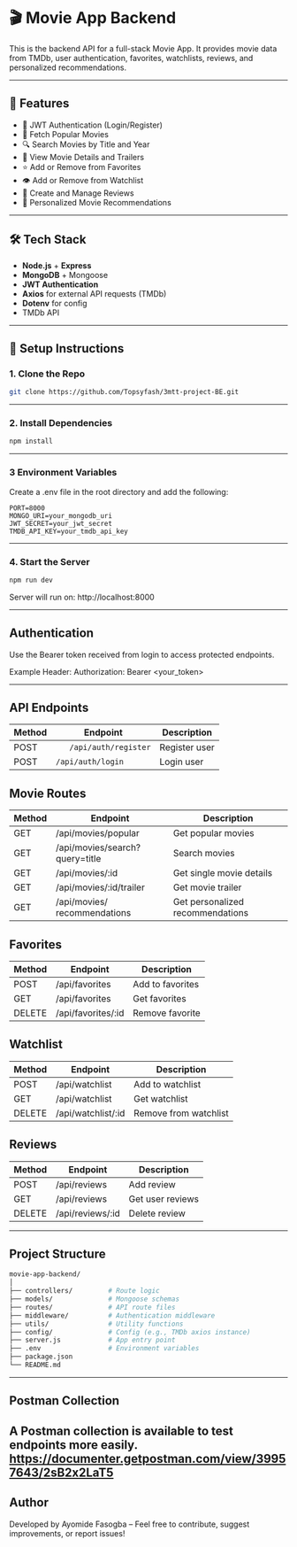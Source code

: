 # 🎬 Movie App Backend

This is the backend API for a full-stack Movie App. It provides movie data from TMDb, user authentication, favorites, watchlists, reviews, and personalized recommendations.

---

## 🚀 Features

- 🔐 JWT Authentication (Login/Register)
- 🎥 Fetch Popular Movies
- 🔍 Search Movies by Title and Year
- 📄 View Movie Details and Trailers
- ⭐ Add or Remove from Favorites
- 👁️ Add or Remove from Watchlist
- 📝 Create and Manage Reviews
- 🎯 Personalized Movie Recommendations

---

## 🛠️ Tech Stack

- **Node.js** + **Express**
- **MongoDB** + Mongoose
- **JWT Authentication**
- **Axios** for external API requests (TMDb)
- **Dotenv** for config
- TMDb API

---

## 🔧 Setup Instructions

### 1. Clone the Repo

```bash
git clone https://github.com/Topsyfash/3mtt-project-BE.git
```

---
### 2. Install Dependencies

```bash
npm install
```
---
### 3 Environment Variables
Create a .env file in the root directory and add the following:
```env
PORT=8000
MONGO_URI=your_mongodb_uri
JWT_SECRET=your_jwt_secret
TMDB_API_KEY=your_tmdb_api_key
```
---
### 4. Start the Server

```bash
npm run dev
```
Server will run on: http://localhost:8000

---

## Authentication

Use the Bearer token received from login to access protected endpoints.

Example Header: Authorization: Bearer <your_token>

---

## API Endpoints

| Method | Endpoint       | Description           |
|--------|----------------|-----------------------|
| POST    | `	/api/auth/register`       | Register user       |
| POST    | `/api/auth/login`   | Login user       |

## Movie Routes

| Method | Endpoint                       | Description                      |
| ------ | ------------------------------ | -------------------------------- |
| GET    | /api/movies/popular            | Get popular movies               |
| GET    | /api/movies/search?query=title | Search movies                    |
| GET    | /api/movies/\:id               | Get single movie details         |
| GET    | /api/movies/\:id/trailer       | Get movie trailer                |
| GET    | /api/movies/ recommendations            | Get personalized recommendations |


## Favorites

| Method | Endpoint            | Description      |
| ------ | ------------------- | ---------------- |
| POST   | /api/favorites      | Add to favorites |
| GET    | /api/favorites      | Get favorites    |
| DELETE | /api/favorites/\:id | Remove favorite  |

##  Watchlist

| Method | Endpoint            | Description           |
| ------ | ------------------- | --------------------- |
| POST   | /api/watchlist      | Add to watchlist      |
| GET    | /api/watchlist      | Get watchlist         |
| DELETE | /api/watchlist/\:id | Remove from watchlist |


## Reviews
| Method | Endpoint          | Description      |
| ------ | ----------------- | ---------------- |
| POST   | /api/reviews      | Add review       |
| GET    | /api/reviews      | Get user reviews |
| DELETE | /api/reviews/\:id | Delete review    |

---

##  Project Structure
```bash
movie-app-backend/
│
├── controllers/         # Route logic
├── models/              # Mongoose schemas
├── routes/              # API route files
├── middleware/          # Authentication middleware
├── utils/               # Utility functions
├── config/              # Config (e.g., TMDb axios instance)
├── server.js            # App entry point
├── .env                 # Environment variables
├── package.json
└── README.md
```
---

## Postman Collection
A Postman collection is available to test endpoints more easily. https://documenter.getpostman.com/view/39957643/2sB2x2LaT5
---

## Author 

Developed by Ayomide Fasogba – Feel free to contribute, suggest improvements, or report issues!

